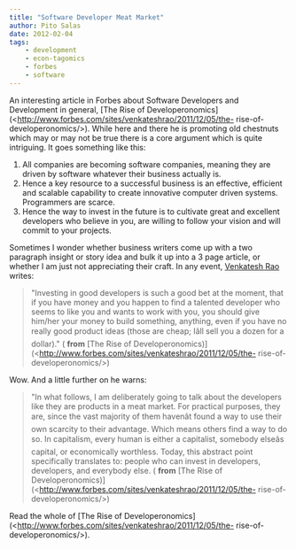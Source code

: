 ```yaml
---
title: "Software Developer Meat Market"
author: Pito Salas
date: 2012-02-04
tags:
    - development
    - econ-tagomics
    - forbes
    - software
---
```




An interesting article in Forbes about Software Developers and Development in
general, [The Rise of
Developeronomics](<http://www.forbes.com/sites/venkateshrao/2011/12/05/the-
rise-of-developeronomics/>). While here and there he is promoting old
chestnuts which may or may not be true there is a core argument which is quite
intriguing. It goes something like this:

  1. All companies are becoming software companies, meaning they are driven by software whatever their business actually is.
  2. Hence a key resource to a successful business is an effective, efficient and scalable capability to create innovative computer driven systems. Programmers are scarce.
  3. Hence the way to invest in the future is to cultivate great and excellent developers who believe in you, are willing to follow your vision and will commit to your projects.

Sometimes I wonder whether business writers come up with a two paragraph
insight or story idea and bulk it up into a 3 page article, or whether I am
just not appreciating their craft. In any event, [Venkatesh Rao
](<http://blogs.forbes.com/venkateshrao/>)writes:

> "Investing in good developers is such a good bet at the moment, that if you
> have money and you happen to find a talented developer who seems to like you
> and wants to work with you, you should give him/her your money to build
> something, anything, even if you have no really good product ideas (those
> are cheap; Iâll sell you a dozen for a dollar)." ( **from** [The Rise of
> Developeronomics)](<http://www.forbes.com/sites/venkateshrao/2011/12/05/the-
> rise-of-developeronomics/>)

Wow. And a little further on he warns:

> "In what follows, I am deliberately going to talk about the developers like
> they are products in a meat market. For practical purposes, they are, since
> the vast majority of them havenât found a way to use their own scarcity to
> their advantage. Which means others find a way to do so. In capitalism,
> every human is either a capitalist, somebody elseâs capital, or
> economically worthless. Today, this abstract point specifically translates
> to: people who can invest in developers, developers, and everybody else. (
> **from** [The Rise of
> Developeronomics)](<http://www.forbes.com/sites/venkateshrao/2011/12/05/the-
> rise-of-developeronomics/>)

Read the whole of [The Rise of
Developeronomics](<http://www.forbes.com/sites/venkateshrao/2011/12/05/the-
rise-of-developeronomics/>).


